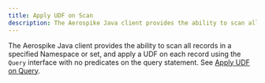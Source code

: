 ```yaml
---
title: Apply UDF on Scan
description: The Aerospike Java client provides the ability to scan all records in a specified Namespace or set, and apply a UDF on each record.
---
```


The Aerospike Java client provides the ability to scan all records in a specified Namespace or set, and apply a UDF on each record using the `Query` interface with no predicates on the query statement. See [Apply UDF on Query](/docs/client/java/usage/query/query_udf.html).
